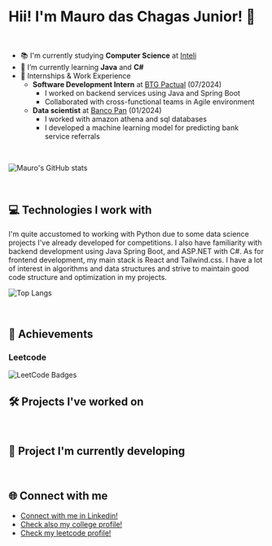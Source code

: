 # Hii! I'm Mauro das Chagas Junior! 👋

<br>

- 📚 I'm currently studying **Computer Science** at [Inteli](https://www.bing.com/search?q=inteli&gs_lcrp=EgZjaHJvbWUqBggAEEUYOzIGCAAQRRg7MgYIARAAGEAyBggCEEUYOzIGCAMQABhAMgYIBBAAGEAyBggFEEUYPDIGCAYQRRg8MgYIBxBFGDwyBggIEEUYPNIBCDExNDBqMGoxqAIAsAIA&FORM=ANAB01&PC=U531)
- 🌱 I’m currently learning **Java** and **C#**
- 🏢 Internships & Work Experience
  - **Software Development Intern** at [BTG Pactual](https://www.btgpactual.com/) (07/2024)
    - I worked on backend services using Java and Spring Boot
    - Collaborated with cross-functional teams in Agile environment
  - **Data scientist** at [Banco Pan](https://www.bancopan.com.br/) (01/2024)
    - I worked with amazon athena and sql databases
    - I developed a machine learning model for predicting bank service referrals

<br>

![Mauro's GitHub stats](https://github-readme-stats.vercel.app/api?username=maurochagas&show_icons=true&theme=dracula)

<br>

## 💻 Technologies I work with

I'm quite accustomed to working with Python due to some data science projects I've already developed for competitions. I also have familiarity with backend development using Java Spring Boot, and ASP.NET with C#. As for frontend development, my main stack is React and Tailwind.css. I have a lot of interest in algorithms and data structures and strive to maintain good code structure and optimization in my projects.

![Top Langs](https://github-readme-stats.vercel.app/api/top-langs/?username=maurochagas&langs_count=8)

<br>

## 🏅 Achievements

### Leetcode
<img src="https://leetcode-badge-showcase.vercel.app/api?username=mauro_chagas&theme=github-dark" alt="LeetCode Badges"/>

<br>

## 🛠 Projects I've worked on

<br>

## 🔧 Project I'm currently developing

<br>

## 🌐 Connect with me

- [Connect with me in Linkedin!](https://www.linkedin.com/in/mauro-das-chagas-junior/)
- [Check also my college profile!](https://github.com/mauroDasChagas)
- [Check my leetcode profile!](https://leetcode.com/u/mauro_chagas/)

<br>
